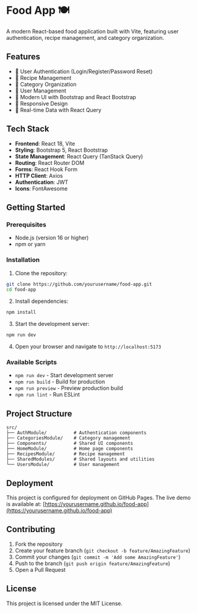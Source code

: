 # Food App 🍽️

A modern React-based food application built with Vite, featuring user authentication, recipe management, and category organization.

## Features

- 🔐 User Authentication (Login/Register/Password Reset)
- 📝 Recipe Management
- 📂 Category Organization
- 👥 User Management
- 🎨 Modern UI with Bootstrap and React Bootstrap
- 📱 Responsive Design
- 🔄 Real-time Data with React Query

## Tech Stack

- **Frontend**: React 18, Vite
- **Styling**: Bootstrap 5, React Bootstrap
- **State Management**: React Query (TanStack Query)
- **Routing**: React Router DOM
- **Forms**: React Hook Form
- **HTTP Client**: Axios
- **Authentication**: JWT
- **Icons**: FontAwesome

## Getting Started

### Prerequisites

- Node.js (version 16 or higher)
- npm or yarn

### Installation

1. Clone the repository:
```bash
git clone https://github.com/yourusername/food-app.git
cd food-app
```

2. Install dependencies:
```bash
npm install
```

3. Start the development server:
```bash
npm run dev
```

4. Open your browser and navigate to `http://localhost:5173`

### Available Scripts

- `npm run dev` - Start development server
- `npm run build` - Build for production
- `npm run preview` - Preview production build
- `npm run lint` - Run ESLint

## Project Structure

```
src/
├── AuthModule/          # Authentication components
├── CategoriesModule/    # Category management
├── Components/          # Shared UI components
├── HomeModule/          # Home page components
├── RecipesModule/       # Recipe management
├── SharedModules/       # Shared layouts and utilities
└── UsersModule/         # User management
```

## Deployment

This project is configured for deployment on GitHub Pages. The live demo is available at: [https://yourusername.github.io/food-app](https://yourusername.github.io/food-app)

## Contributing

1. Fork the repository
2. Create your feature branch (`git checkout -b feature/AmazingFeature`)
3. Commit your changes (`git commit -m 'Add some AmazingFeature'`)
4. Push to the branch (`git push origin feature/AmazingFeature`)
5. Open a Pull Request

## License

This project is licensed under the MIT License.